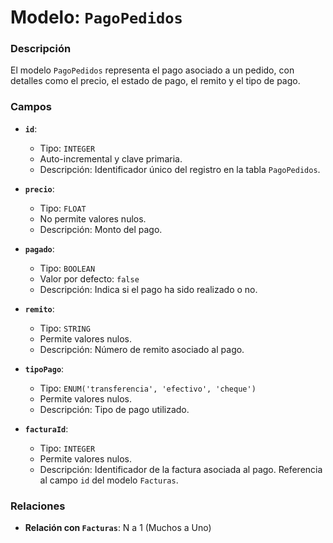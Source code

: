 # Modelo: `PagoPedidos`

### Descripción

El modelo `PagoPedidos` representa el pago asociado a un pedido, con detalles como el precio, el estado de pago, el remito y el tipo de pago.

### Campos

-   **`id`**:

    -   Tipo: `INTEGER`
    -   Auto-incremental y clave primaria.
    -   Descripción: Identificador único del registro en la tabla `PagoPedidos`.

-   **`precio`**:

    -   Tipo: `FLOAT`
    -   No permite valores nulos.
    -   Descripción: Monto del pago.

-   **`pagado`**:

    -   Tipo: `BOOLEAN`
    -   Valor por defecto: `false`
    -   Descripción: Indica si el pago ha sido realizado o no.

-   **`remito`**:

    -   Tipo: `STRING`
    -   Permite valores nulos.
    -   Descripción: Número de remito asociado al pago.

-   **`tipoPago`**:

    -   Tipo: `ENUM('transferencia', 'efectivo', 'cheque')`
    -   Permite valores nulos.
    -   Descripción: Tipo de pago utilizado.

-   **`facturaId`**:

    -   Tipo: `INTEGER`
    -   Permite valores nulos.
    -   Descripción: Identificador de la factura asociada al pago. Referencia al campo `id` del modelo `Facturas`.

### Relaciones

-   **Relación con `Facturas`**: N a 1 (Muchos a Uno)
